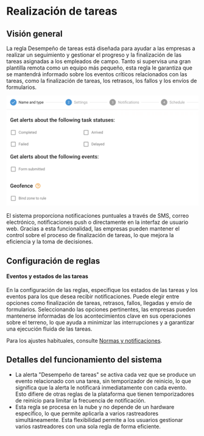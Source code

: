 # Realización de tareas

## Visión general

La regla Desempeño de tareas está diseñada para ayudar a las empresas a realizar un seguimiento y gestionar el progreso y la finalización de las tareas asignadas a los empleados de campo. Tanto si supervisa una gran plantilla remota como un equipo más pequeño, esta regla le garantiza que se mantendrá informado sobre los eventos críticos relacionados con las tareas, como la finalización de tareas, los retrasos, los fallos y los envíos de formularios.

![image-20240808-235145.png](../../../gua-del-usuario/reglas-y-alertas/programacin-y-expedicin/attachments/image-20240808-235145.png)

El sistema proporciona notificaciones puntuales a través de SMS, correo electrónico, notificaciones push o directamente en la interfaz de usuario web. Gracias a esta funcionalidad, las empresas pueden mantener el control sobre el proceso de finalización de tareas, lo que mejora la eficiencia y la toma de decisiones.

## Configuración de reglas

#### Eventos y estados de las tareas

En la configuración de las reglas, especifique los estados de las tareas y los eventos para los que desea recibir notificaciones. Puede elegir entre opciones como finalización de tareas, retrasos, fallos, llegadas y envío de formularios. Seleccionando las opciones pertinentes, las empresas pueden mantenerse informadas de los acontecimientos clave en sus operaciones sobre el terreno, lo que ayuda a minimizar las interrupciones y a garantizar una ejecución fluida de las tareas.

Para los ajustes habituales, consulte [Normas y notificaciones](../).

## Detalles del funcionamiento del sistema

* La alerta "Desempeño de tareas" se activa cada vez que se produce un evento relacionado con una tarea, sin temporizador de reinicio, lo que significa que la alerta le notificará inmediatamente con cada evento. Esto difiere de otras reglas de la plataforma que tienen temporizadores de reinicio para limitar la frecuencia de notificación.
* Esta regla se procesa en la nube y no depende de un hardware específico, lo que permite aplicarla a varios rastreadores simultáneamente. Esta flexibilidad permite a los usuarios gestionar varios rastreadores con una sola regla de forma eficiente.
